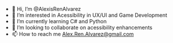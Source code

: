 - 👋 Hi, I’m @AlexisRenAlvarez
- 👀 I’m interested in Acessibility in UX/UI and Game Development
- 🌱 I’m currently learning C# and Python
- 💞️ I’m looking to collaborate on acessibility enhancements
- 📫 How to reach me Alex.Ren.Alvarez@gmail.com

<!---
AlexisRenAlvarez/AlexisRenAlvarez is a ✨ special ✨ repository because its `README.md` (this file) appears on your GitHub profile.
You can click the Preview link to take a look at your changes.
--->
